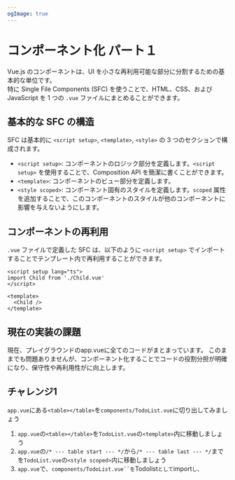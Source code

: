 ```yaml
---
ogImage: true
---
```


# コンポーネント化 パート１

Vue.js のコンポーネントは、UI を小さな再利用可能な部分に分割するための基本的な単位です。\
特に Single File Components (SFC) を使うことで、HTML、CSS、および JavaScript を 1 つの `.vue` ファイルにまとめることができます。

## 基本的な SFC の構造

SFC は基本的に `<script setup>`, `<template>`, `<style>` の 3 つのセクションで構成されます。

- `<script setup>`: コンポーネントのロジック部分を定義します。`<script setup>` を使用することで、Composition API を簡潔に書くことができます。
- `<template>`: コンポーネントのビュー部分を定義します。
- `<style scoped>`: コンポーネント固有のスタイルを定義します。`scoped` 属性を追加することで、このコンポーネントのスタイルが他のコンポーネントに影響を与えないようにします。

## コンポーネントの再利用

`.vue` ファイルで定義した SFC は、以下のように `<script setup>` でインポートすることでテンプレート内で再利用することができます。

```vue
<script setup lang="ts">
import Child from './Child.vue'
</script>

<template>
  <Child />
</template>
```

## 現在の実装の課題

現在、プレイグラウンドのapp.vueに全てのコードがまとまっています。
このままでも問題ありませんが、コンポーネント化することでコードの役割分担が明確になり、保守性や再利用性がに向上します。

## チャレンジ1

`app.vue`にある`<table></table>`を`components/TodoList.vue`に切り出してみましょう

1. `app.vue`の`<table></table>`を`TodoList.vue`の`<template>`内に移動しましょう
2. `app.vue`の`/* --- table start --- */`から`/* --- table last --- */`までを`TodoList.vue`の`<style scoped>`内に移動しましょう
3. `app.vue`で、`components/TodoList.vue``を`Todolist`として`import`し、`<template>`内に`<Todolist />`を作成しましょう。

もし行き詰まったら、以下のボタンをクリックして解答を見ることができます。

:ButtonShowSolution

app.vueがすっきりとしました。

ただこのままでは、TodoList.vue側でapp.vueに定義された値にアクセスすることができません。
次の章で、コンポーネント間のデータの受け渡し方を実装します。